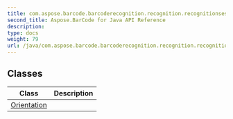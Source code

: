 ```yaml
---
title: com.aspose.barcode.barcoderecognition.recognition.recognitionsession
second_title: Aspose.BarCode for Java API Reference
description: 
type: docs
weight: 79
url: /java/com.aspose.barcode.barcoderecognition.recognition.recognitionsession/
---
```


## Classes

| Class | Description |
| --- | --- |
| [Orientation](../com.aspose.barcode.barcoderecognition.recognition.recognitionsession/orientation) |  |
